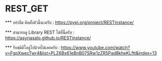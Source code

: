 # REST_GET

*** อย่าลืม ติดตั้งตัวนี้นะครับ 
: https://pypi.org/project/RESTinstance/

*** สามารถดู Library REST ได้ที่นี้ครับ 
: https://asyrjasalo.github.io/RESTinstance/

*** รับชมิดีโอคู่ไปด้วยได้เลยครับ 
: https://www.youtube.com/watch?v=FgpXwecTwr4&list=PLZ6Bx61eBnB07SRw1zZR5Pad8kheKLftt&index=13

